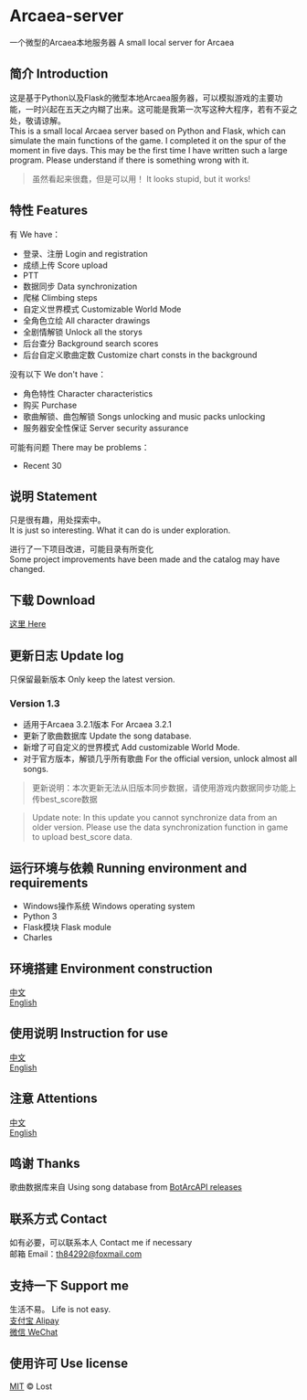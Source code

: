 # Arcaea-server
一个微型的Arcaea本地服务器  A small local server for Arcaea

## 简介 Introduction
这是基于Python以及Flask的微型本地Arcaea服务器，可以模拟游戏的主要功能，一时兴起在五天之内糊了出来。这可能是我第一次写这种大程序，若有不妥之处，敬请谅解。  
This is a small local Arcaea server based on Python and Flask, which can simulate the main functions of the game. I completed it on the spur of the moment in five days. This may be the first time I have written such a large program. Please understand if there is something wrong with it.
> 虽然看起来很蠢，但是可以用！
> It looks stupid, but it works!

## 特性 Features
有 We have：
- 登录、注册 Login and registration
- 成绩上传 Score upload
- PTT
- 数据同步 Data synchronization
- 爬梯 Climbing steps
- 自定义世界模式 Customizable World Mode
- 全角色立绘 All character drawings
- 全剧情解锁 Unlock all the storys
- 后台查分 Background search scores
- 后台自定义歌曲定数 Customize chart consts in the background

没有以下 We don't have：
- 角色特性 Character characteristics
- 购买 Purchase
- 歌曲解锁、曲包解锁 Songs unlocking and music packs unlocking
- 服务器安全性保证 Server security assurance

可能有问题 There may be problems：
- Recent 30

## 说明 Statement
只是很有趣，用处探索中。  
It is just so interesting. What it can do is under exploration.

进行了一下项目改进，可能目录有所变化  
Some project improvements have been made and the catalog may have changed.

## 下载 Download
[这里 Here](https://github.com/Lost-MSth/Arcaea-server/releases)

## 更新日志 Update log
只保留最新版本 Only keep the latest version.
### Version 1.3
- 适用于Arcaea 3.2.1版本 For Arcaea 3.2.1
- 更新了歌曲数据库 Update the song database.
- 新增了可自定义的世界模式 Add customizable World Mode.
- 对于官方版本，解锁几乎所有歌曲 For the official version, unlock almost all songs.

> 更新说明：本次更新无法从旧版本同步数据，请使用游戏内数据同步功能上传best_score数据

> Update note: In this update you cannot synchronize data from an older version. Please use the data synchronization function in game to upload best_score data.

## 运行环境与依赖 Running environment and requirements
- Windows操作系统 Windows operating system
- Python 3
- Flask模块 Flask module
- Charles

## 环境搭建 Environment construction
[中文](https://github.com/Lost-MSth/Arcaea-server/wiki/%E7%8E%AF%E5%A2%83%E6%90%AD%E5%BB%BA)  
[English](https://github.com/Lost-MSth/Arcaea-server/wiki/Environment-construction)

## 使用说明 Instruction for use
[中文](https://github.com/Lost-MSth/Arcaea-server/wiki/%E4%BD%BF%E7%94%A8%E8%AF%B4%E6%98%8E)  
[English](https://github.com/Lost-MSth/Arcaea-server/wiki/Instruction-for-use)

## 注意 Attentions
[中文](https://github.com/Lost-MSth/Arcaea-server/wiki/%E6%B3%A8%E6%84%8F)  
[English](https://github.com/Lost-MSth/Arcaea-server/wiki/Attentions)

## 鸣谢 Thanks
歌曲数据库来自 Using song database from
[BotArcAPI releases](https://github.com/TheSnowfield/BotArcAPI/releases)

## 联系方式 Contact
如有必要，可以联系本人 Contact me if necessary  
邮箱 Email：th84292@foxmail.com

## 支持一下 Support me
生活不易。 Life is not easy.  
[支付宝 Alipay](https://github.com/Lost-MSth/Arcaea-server/blob/master/pic/Alipay.jpg)  
[微信 WeChat](https://github.com/Lost-MSth/Arcaea-server/blob/master/pic/WeChat.png)

## 使用许可 Use license
[MIT](LICENSE) © Lost

